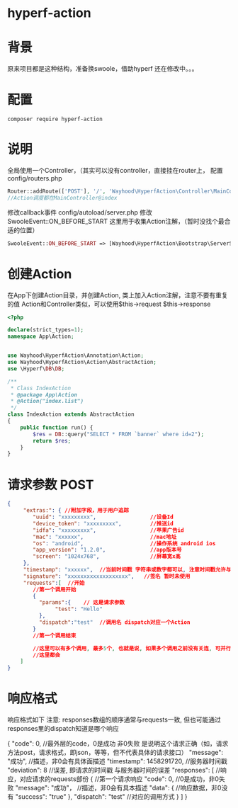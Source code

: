 # hyperf-action

背景
=====
原来项目都是这种结构，准备换swoole，借助hyperf 还在修改中。。。

配置
=====
```shell
composer require hyperf-action
```


说明
=====
全局使用一个Controller，（其实可以没有controller，直接挂在router上，
配置 config/routers.php
```php
Router::addRoute(['POST'], '/', 'Wayhood\HyperfAction\Controller\MainController@index');
//Action调度都在MainController@index
```

修改callback事件  config/autoload/server.php 修改SwooleEvent::ON_BEFORE_START
这里用于收集Action注解，（暂时没找个最合适的位置）
```php
SwooleEvent::ON_BEFORE_START => [Wayhood\HyperfAction\Bootstrap\ServerStartCallback::class, 'beforeStart'],
```

创建Action
=====

在App下创建Action目录，并创建Action, 类上加入Action注解，注意不要有重复的值
Action和Controller类似，可以使用$this->request $this->response
```php
<?php

declare(strict_types=1);
namespace App\Action;


use Wayhood\HyperfAction\Annotation\Action;
use Wayhood\HyperfAction\Action\AbstractAction;
use \Hyperf\DB\DB;

/**
 * Class IndexAction
 * @package App\Action
 * @Action("index.list")
 */
class IndexAction extends AbstractAction
{
    public function run() {
        $res = DB::query("SELECT * FROM `banner` where id=2");
        return $res;
    }
}
```

请求参数 POST
=====

```json
{
     "extras:": { //附加字段，用于用户追踪
        "uuid": "xxxxxxxxx",                 //设备Id
        "device_token": "xxxxxxxxx",         //推送id
        "idfa": "xxxxxxxxx",                 //苹果广告id
        "mac": "xxxxxx",                     //mac地址
        "os": "android",                     //操作系统 android ios
        "app_version": "1.2.0",              //app版本号
        "screen": "1024x768",                //屏幕宽x高
     },
     "timestamp": "xxxxxx",  //当前时间戳 字符串或数字都可以, 注意时间戳允许与服务器时间误差正负600秒
     "signature": "xxxxxxxxxxxxxxxxxxx",   //签名 暂时未使用
     "requests":[  //开始
        //第一个调用开始
        {
          "params":{    // 这是请求参数
               "test": "Hello"
          },
          "dispatch":"test"  //调用名 dispatch对应一个Action
        }
        //第一个调用结束

        //这里可以有多个调用, 最多5个, 也就是说, 如果多个调用之前没有关连, 可并行调用, 如果requests有多个将开启协程 调用Action
        //这里都会
    ]
}
```

响应格式
=====
响应格式如下
注意: responses数组的顺序通常与requests一致, 但也可能通过responses里的dispatch知道是哪个响应

{
   "code": 0,    //最外层的code，0是成功  非0失败  是说明这个请求正确（如，请求方法post，请求格式，即json，等等，但不代表具体的请求接口）
   "message": "成功",   //描述，非0会有具体面描述
   "timestamp": 1458291720, //服务器时间戳
   "deviation": 8 //误差, 即请求的时间戳 与服务器时间的误差
   "responses": [    //响应，对应请求的requests部份
       { //第一个请求响应
         "code": 0,   //0是成功，非0失败
         "message": "成功"， //描述，非0会有具本描述
         "data": {   //响应数据，非0没有
           "success": "true"
         },
         "dispatch": "test"   //对应的调用方式
       }
   ]
}



